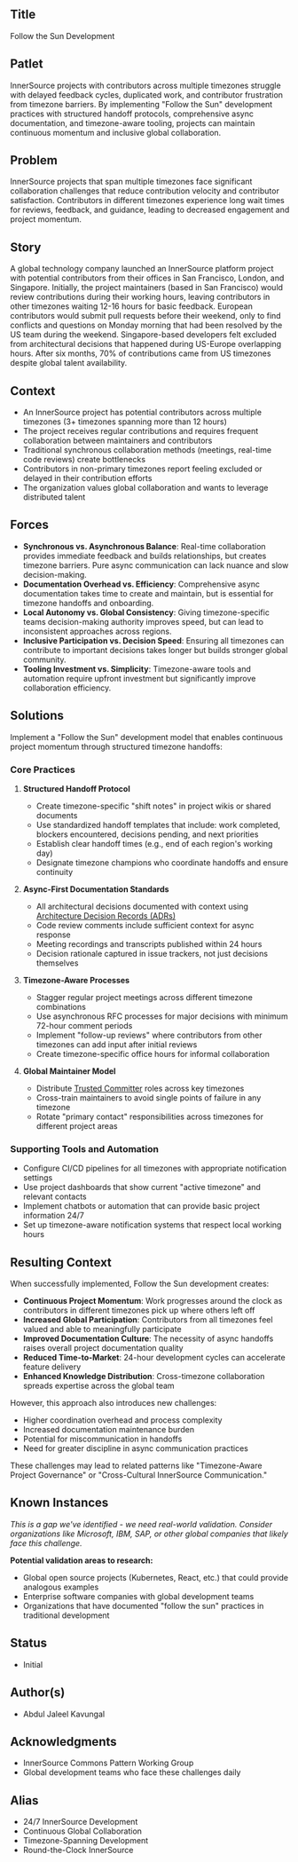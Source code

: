 ## Title

Follow the Sun Development

## Patlet

InnerSource projects with contributors across multiple timezones struggle with delayed feedback cycles, duplicated work, and contributor frustration from timezone barriers. By implementing "Follow the Sun" development practices with structured handoff protocols, comprehensive async documentation, and timezone-aware tooling, projects can maintain continuous momentum and inclusive global collaboration.

## Problem

InnerSource projects that span multiple timezones face significant collaboration challenges that reduce contribution velocity and contributor satisfaction. Contributors in different timezones experience long wait times for reviews, feedback, and guidance, leading to decreased engagement and project momentum.

## Story

A global technology company launched an InnerSource platform project with potential contributors from their offices in San Francisco, London, and Singapore. Initially, the project maintainers (based in San Francisco) would review contributions during their working hours, leaving contributors in other timezones waiting 12-16 hours for basic feedback. European contributors would submit pull requests before their weekend, only to find conflicts and questions on Monday morning that had been resolved by the US team during the weekend. Singapore-based developers felt excluded from architectural decisions that happened during US-Europe overlapping hours. After six months, 70% of contributions came from US timezones despite global talent availability.

## Context

- An InnerSource project has potential contributors across multiple timezones (3+ timezones spanning more than 12 hours)
- The project receives regular contributions and requires frequent collaboration between maintainers and contributors
- Traditional synchronous collaboration methods (meetings, real-time code reviews) create bottlenecks
- Contributors in non-primary timezones report feeling excluded or delayed in their contribution efforts
- The organization values global collaboration and wants to leverage distributed talent

## Forces

- **Synchronous vs. Asynchronous Balance**: Real-time collaboration provides immediate feedback and builds relationships, but creates timezone barriers. Pure async communication can lack nuance and slow decision-making.
- **Documentation Overhead vs. Efficiency**: Comprehensive async documentation takes time to create and maintain, but is essential for timezone handoffs and onboarding.
- **Local Autonomy vs. Global Consistency**: Giving timezone-specific teams decision-making authority improves speed, but can lead to inconsistent approaches across regions.
- **Inclusive Participation vs. Decision Speed**: Ensuring all timezones can contribute to important decisions takes longer but builds stronger global community.
- **Tooling Investment vs. Simplicity**: Timezone-aware tools and automation require upfront investment but significantly improve collaboration efficiency.

## Solutions

Implement a "Follow the Sun" development model that enables continuous project momentum through structured timezone handoffs:

### Core Practices

1. **Structured Handoff Protocol**
   - Create timezone-specific "shift notes" in project wikis or shared documents
   - Use standardized handoff templates that include: work completed, blockers encountered, decisions pending, and next priorities
   - Establish clear handoff times (e.g., end of each region's working day)
   - Designate timezone champions who coordinate handoffs and ensure continuity

2. **Async-First Documentation Standards**
   - All architectural decisions documented with context using [Architecture Decision Records (ADRs)](./document-architecture-decisions.md)
   - Code review comments include sufficient context for async response
   - Meeting recordings and transcripts published within 24 hours
   - Decision rationale captured in issue trackers, not just decisions themselves

3. **Timezone-Aware Processes**
   - Stagger regular project meetings across different timezone combinations
   - Use asynchronous RFC processes for major decisions with minimum 72-hour comment periods
   - Implement "follow-up reviews" where contributors from other timezones can add input after initial reviews
   - Create timezone-specific office hours for informal collaboration

4. **Global Maintainer Model**
   - Distribute [Trusted Committer](../2-structured/trusted-committer.md) roles across key timezones
   - Cross-train maintainers to avoid single points of failure in any timezone
   - Rotate "primary contact" responsibilities across timezones for different project areas

### Supporting Tools and Automation

- Configure CI/CD pipelines for all timezones with appropriate notification settings
- Use project dashboards that show current "active timezone" and relevant contacts
- Implement chatbots or automation that can provide basic project information 24/7
- Set up timezone-aware notification systems that respect local working hours

## Resulting Context

When successfully implemented, Follow the Sun development creates:

- **Continuous Project Momentum**: Work progresses around the clock as contributors in different timezones pick up where others left off
- **Increased Global Participation**: Contributors from all timezones feel valued and able to meaningfully participate
- **Improved Documentation Culture**: The necessity of async handoffs raises overall project documentation quality
- **Reduced Time-to-Market**: 24-hour development cycles can accelerate feature delivery
- **Enhanced Knowledge Distribution**: Cross-timezone collaboration spreads expertise across the global team

However, this approach also introduces new challenges:
- Higher coordination overhead and process complexity
- Increased documentation maintenance burden  
- Potential for miscommunication in handoffs
- Need for greater discipline in async communication practices

These challenges may lead to related patterns like "Timezone-Aware Project Governance" or "Cross-Cultural InnerSource Communication."

## Known Instances

*This is a gap we've identified - we need real-world validation. Consider organizations like Microsoft, IBM, SAP, or other global companies that likely face this challenge.*

**Potential validation areas to research:**
- Global open source projects (Kubernetes, React, etc.) that could provide analogous examples
- Enterprise software companies with global development teams
- Organizations that have documented "follow the sun" practices in traditional development

## Status

- Initial

## Author(s)

- Abdul Jaleel Kavungal

## Acknowledgments

- InnerSource Commons Pattern Working Group
- Global development teams who face these challenges daily

## Alias

- 24/7 InnerSource Development
- Continuous Global Collaboration  
- Timezone-Spanning Development
- Round-the-Clock InnerSource